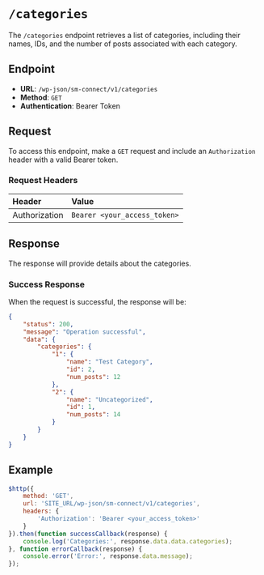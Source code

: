 # `/categories` 
The `/categories` endpoint retrieves a list of categories, including their names, IDs, and the number of posts associated with each category.

## Endpoint

- **URL**: `/wp-json/sm-connect/v1/categories`
- **Method**: `GET`
- **Authentication**: Bearer Token

## Request

To access this endpoint, make a `GET` request and include an `Authorization` header with a valid Bearer token.

### Request Headers

| Header           | Value                                          | 
|:-----------------|:-----------------------------------------------| 
| Authorization    | `Bearer <your_access_token>`                   | 

## Response

The response will provide details about the categories.

### Success Response

When the request is successful, the response will be:
```json
{
    "status": 200,
    "message": "Operation successful",
    "data": {
        "categories": {
            "1": {
                "name": "Test Category",
                "id": 2,
                "num_posts": 12
            },
            "2": {
                "name": "Uncategorized",
                "id": 1,
                "num_posts": 14
            }
        }
    }
}
```

## Example

```javascript
$http({
    method: 'GET',
    url: 'SITE_URL/wp-json/sm-connect/v1/categories',
    headers: {
        'Authorization': 'Bearer <your_access_token>'
    }
}).then(function successCallback(response) {
    console.log('Categories:', response.data.data.categories);
}, function errorCallback(response) {
    console.error('Error:', response.data.message);
});
```